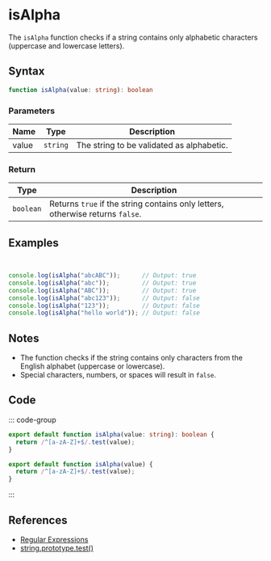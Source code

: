 # isAlpha

The `isAlpha` function checks if a string contains only alphabetic characters (uppercase and lowercase letters).

## Syntax

```typescript
function isAlpha(value: string): boolean
```

### Parameters

| Name | Type     | Description                              |
|------|----------|------------------------------------------|
| value  | `string` | The string to be validated as alphabetic. |

### Return

| Type     | Description                                  |
|----------|----------------------------------------------|
| `boolean` | Returns `true` if the string contains only letters, otherwise returns `false`. |

## Examples

```typescript


console.log(isAlpha("abcABC"));      // Output: true
console.log(isAlpha("abc"));         // Output: true
console.log(isAlpha("ABC"));         // Output: true
console.log(isAlpha("abc123"));      // Output: false
console.log(isAlpha("123"));         // Output: false
console.log(isAlpha("hello world")); // Output: false
```

## Notes

- The function checks if the string contains only characters from the English alphabet (uppercase or lowercase).
- Special characters, numbers, or spaces will result in `false`.

## Code

::: code-group
```typescript
export default function isAlpha(value: string): boolean {
  return /^[a-zA-Z]+$/.test(value);
}
```

```javascript
export default function isAlpha(value) {
  return /^[a-zA-Z]+$/.test(value);
}
```
:::

## References

- [Regular Expressions](https://developer.mozilla.org/en-US/docs/Web/JavaScript/Guide/Regular_Expressions)
- [string.prototype.test()](https://developer.mozilla.org/en-US/docs/Web/JavaScript/Reference/Global_Objects/RegExp/test)